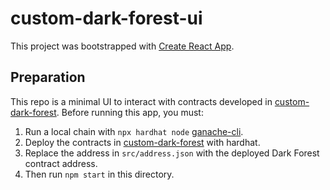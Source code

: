# custom-dark-forest-ui

This project was bootstrapped with [Create React App](https://github.com/facebook/create-react-app).

## Preparation

This repo is a minimal UI to interact with contracts developed in [custom-dark-forest](https://github.com/socathie/custom-dark-forest). Before running this app, you must:

1. Run a local chain with `npx hardhat node` [ganache-cli](https://github.com/trufflesuite/ganache).
2. Deploy the contracts in [custom-dark-forest](https://github.com/socathie/custom-dark-forest) with hardhat.
3. Replace the address in `src/address.json` with the deployed Dark Forest contract address.
3. Then run `npm start` in this directory.